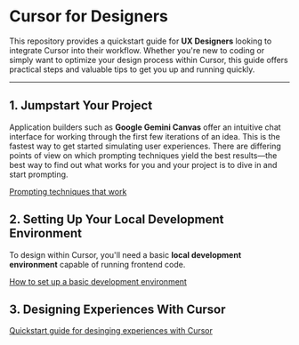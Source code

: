 # Cursor for Designers

This repository provides a quickstart guide for **UX Designers** looking to integrate Cursor into their workflow. Whether you're new to coding or simply want to optimize your design process within Cursor, this guide offers practical steps and valuable tips to get you up and running quickly.

-----

## 1\. Jumpstart Your Project

Application builders such as **Google Gemini Canvas** offer an intuitive chat interface for working through the first few iterations of an idea. This is the fastest way to get started simulating user experiences. There are differing points of view on which prompting techniques yield the best results—the best way to find out what works for you and your project is to dive in and start prompting.

[Prompting techniques that work](/jumpstart-your-project.md)

## 2\. Setting Up Your Local Development Environment

To design within Cursor, you'll need a basic **local development environment** capable of running frontend code.

[How to set up a basic development environment](/development-environment-setup.md)

## 3\. Designing Experiences With Cursor

[Quickstart guide for desinging experiences with Cursor](/quickstart.md)


